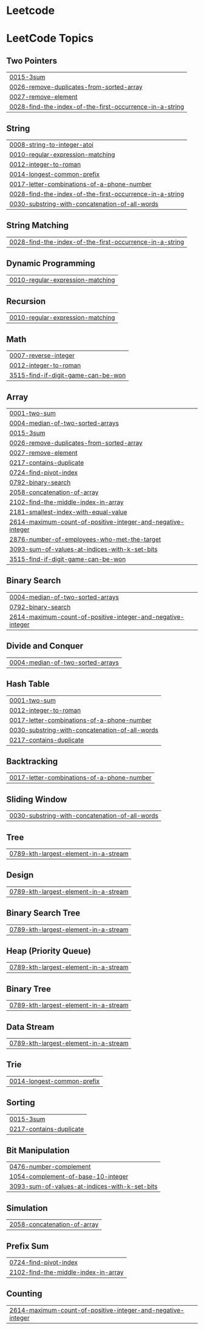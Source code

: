 # Leetcode
<!---LeetCode Topics Start-->
# LeetCode Topics
## Two Pointers
|  |
| ------- |
| [0015-3sum](https://github.com/saimahajan/Leetcode/tree/master/0015-3sum) |
| [0026-remove-duplicates-from-sorted-array](https://github.com/saimahajan/Leetcode/tree/master/0026-remove-duplicates-from-sorted-array) |
| [0027-remove-element](https://github.com/saimahajan/Leetcode/tree/master/0027-remove-element) |
| [0028-find-the-index-of-the-first-occurrence-in-a-string](https://github.com/saimahajan/Leetcode/tree/master/0028-find-the-index-of-the-first-occurrence-in-a-string) |
## String
|  |
| ------- |
| [0008-string-to-integer-atoi](https://github.com/saimahajan/Leetcode/tree/master/0008-string-to-integer-atoi) |
| [0010-regular-expression-matching](https://github.com/saimahajan/Leetcode/tree/master/0010-regular-expression-matching) |
| [0012-integer-to-roman](https://github.com/saimahajan/Leetcode/tree/master/0012-integer-to-roman) |
| [0014-longest-common-prefix](https://github.com/saimahajan/Leetcode/tree/master/0014-longest-common-prefix) |
| [0017-letter-combinations-of-a-phone-number](https://github.com/saimahajan/Leetcode/tree/master/0017-letter-combinations-of-a-phone-number) |
| [0028-find-the-index-of-the-first-occurrence-in-a-string](https://github.com/saimahajan/Leetcode/tree/master/0028-find-the-index-of-the-first-occurrence-in-a-string) |
| [0030-substring-with-concatenation-of-all-words](https://github.com/saimahajan/Leetcode/tree/master/0030-substring-with-concatenation-of-all-words) |
## String Matching
|  |
| ------- |
| [0028-find-the-index-of-the-first-occurrence-in-a-string](https://github.com/saimahajan/Leetcode/tree/master/0028-find-the-index-of-the-first-occurrence-in-a-string) |
## Dynamic Programming
|  |
| ------- |
| [0010-regular-expression-matching](https://github.com/saimahajan/Leetcode/tree/master/0010-regular-expression-matching) |
## Recursion
|  |
| ------- |
| [0010-regular-expression-matching](https://github.com/saimahajan/Leetcode/tree/master/0010-regular-expression-matching) |
## Math
|  |
| ------- |
| [0007-reverse-integer](https://github.com/saimahajan/Leetcode/tree/master/0007-reverse-integer) |
| [0012-integer-to-roman](https://github.com/saimahajan/Leetcode/tree/master/0012-integer-to-roman) |
| [3515-find-if-digit-game-can-be-won](https://github.com/saimahajan/Leetcode/tree/master/3515-find-if-digit-game-can-be-won) |
## Array
|  |
| ------- |
| [0001-two-sum](https://github.com/saimahajan/Leetcode/tree/master/0001-two-sum) |
| [0004-median-of-two-sorted-arrays](https://github.com/saimahajan/Leetcode/tree/master/0004-median-of-two-sorted-arrays) |
| [0015-3sum](https://github.com/saimahajan/Leetcode/tree/master/0015-3sum) |
| [0026-remove-duplicates-from-sorted-array](https://github.com/saimahajan/Leetcode/tree/master/0026-remove-duplicates-from-sorted-array) |
| [0027-remove-element](https://github.com/saimahajan/Leetcode/tree/master/0027-remove-element) |
| [0217-contains-duplicate](https://github.com/saimahajan/Leetcode/tree/master/0217-contains-duplicate) |
| [0724-find-pivot-index](https://github.com/saimahajan/Leetcode/tree/master/0724-find-pivot-index) |
| [0792-binary-search](https://github.com/saimahajan/Leetcode/tree/master/0792-binary-search) |
| [2058-concatenation-of-array](https://github.com/saimahajan/Leetcode/tree/master/2058-concatenation-of-array) |
| [2102-find-the-middle-index-in-array](https://github.com/saimahajan/Leetcode/tree/master/2102-find-the-middle-index-in-array) |
| [2181-smallest-index-with-equal-value](https://github.com/saimahajan/Leetcode/tree/master/2181-smallest-index-with-equal-value) |
| [2614-maximum-count-of-positive-integer-and-negative-integer](https://github.com/saimahajan/Leetcode/tree/master/2614-maximum-count-of-positive-integer-and-negative-integer) |
| [2876-number-of-employees-who-met-the-target](https://github.com/saimahajan/Leetcode/tree/master/2876-number-of-employees-who-met-the-target) |
| [3093-sum-of-values-at-indices-with-k-set-bits](https://github.com/saimahajan/Leetcode/tree/master/3093-sum-of-values-at-indices-with-k-set-bits) |
| [3515-find-if-digit-game-can-be-won](https://github.com/saimahajan/Leetcode/tree/master/3515-find-if-digit-game-can-be-won) |
## Binary Search
|  |
| ------- |
| [0004-median-of-two-sorted-arrays](https://github.com/saimahajan/Leetcode/tree/master/0004-median-of-two-sorted-arrays) |
| [0792-binary-search](https://github.com/saimahajan/Leetcode/tree/master/0792-binary-search) |
| [2614-maximum-count-of-positive-integer-and-negative-integer](https://github.com/saimahajan/Leetcode/tree/master/2614-maximum-count-of-positive-integer-and-negative-integer) |
## Divide and Conquer
|  |
| ------- |
| [0004-median-of-two-sorted-arrays](https://github.com/saimahajan/Leetcode/tree/master/0004-median-of-two-sorted-arrays) |
## Hash Table
|  |
| ------- |
| [0001-two-sum](https://github.com/saimahajan/Leetcode/tree/master/0001-two-sum) |
| [0012-integer-to-roman](https://github.com/saimahajan/Leetcode/tree/master/0012-integer-to-roman) |
| [0017-letter-combinations-of-a-phone-number](https://github.com/saimahajan/Leetcode/tree/master/0017-letter-combinations-of-a-phone-number) |
| [0030-substring-with-concatenation-of-all-words](https://github.com/saimahajan/Leetcode/tree/master/0030-substring-with-concatenation-of-all-words) |
| [0217-contains-duplicate](https://github.com/saimahajan/Leetcode/tree/master/0217-contains-duplicate) |
## Backtracking
|  |
| ------- |
| [0017-letter-combinations-of-a-phone-number](https://github.com/saimahajan/Leetcode/tree/master/0017-letter-combinations-of-a-phone-number) |
## Sliding Window
|  |
| ------- |
| [0030-substring-with-concatenation-of-all-words](https://github.com/saimahajan/Leetcode/tree/master/0030-substring-with-concatenation-of-all-words) |
## Tree
|  |
| ------- |
| [0789-kth-largest-element-in-a-stream](https://github.com/saimahajan/Leetcode/tree/master/0789-kth-largest-element-in-a-stream) |
## Design
|  |
| ------- |
| [0789-kth-largest-element-in-a-stream](https://github.com/saimahajan/Leetcode/tree/master/0789-kth-largest-element-in-a-stream) |
## Binary Search Tree
|  |
| ------- |
| [0789-kth-largest-element-in-a-stream](https://github.com/saimahajan/Leetcode/tree/master/0789-kth-largest-element-in-a-stream) |
## Heap (Priority Queue)
|  |
| ------- |
| [0789-kth-largest-element-in-a-stream](https://github.com/saimahajan/Leetcode/tree/master/0789-kth-largest-element-in-a-stream) |
## Binary Tree
|  |
| ------- |
| [0789-kth-largest-element-in-a-stream](https://github.com/saimahajan/Leetcode/tree/master/0789-kth-largest-element-in-a-stream) |
## Data Stream
|  |
| ------- |
| [0789-kth-largest-element-in-a-stream](https://github.com/saimahajan/Leetcode/tree/master/0789-kth-largest-element-in-a-stream) |
## Trie
|  |
| ------- |
| [0014-longest-common-prefix](https://github.com/saimahajan/Leetcode/tree/master/0014-longest-common-prefix) |
## Sorting
|  |
| ------- |
| [0015-3sum](https://github.com/saimahajan/Leetcode/tree/master/0015-3sum) |
| [0217-contains-duplicate](https://github.com/saimahajan/Leetcode/tree/master/0217-contains-duplicate) |
## Bit Manipulation
|  |
| ------- |
| [0476-number-complement](https://github.com/saimahajan/Leetcode/tree/master/0476-number-complement) |
| [1054-complement-of-base-10-integer](https://github.com/saimahajan/Leetcode/tree/master/1054-complement-of-base-10-integer) |
| [3093-sum-of-values-at-indices-with-k-set-bits](https://github.com/saimahajan/Leetcode/tree/master/3093-sum-of-values-at-indices-with-k-set-bits) |
## Simulation
|  |
| ------- |
| [2058-concatenation-of-array](https://github.com/saimahajan/Leetcode/tree/master/2058-concatenation-of-array) |
## Prefix Sum
|  |
| ------- |
| [0724-find-pivot-index](https://github.com/saimahajan/Leetcode/tree/master/0724-find-pivot-index) |
| [2102-find-the-middle-index-in-array](https://github.com/saimahajan/Leetcode/tree/master/2102-find-the-middle-index-in-array) |
## Counting
|  |
| ------- |
| [2614-maximum-count-of-positive-integer-and-negative-integer](https://github.com/saimahajan/Leetcode/tree/master/2614-maximum-count-of-positive-integer-and-negative-integer) |
<!---LeetCode Topics End-->